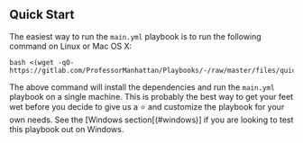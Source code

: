 ## Quick Start

The easiest way to run the `main.yml` playbook is to run the following command on Linux or Mac OS X:

```shell
bash <(wget -qO- https://gitlab.com/ProfessorManhattan/Playbooks/-/raw/master/files/quickstart.sh)
```

The above command will install the dependencies and run the `main.yml` playbook on a single machine. This is probably the best way to get your feet wet before you decide to give us a ⭐ and customize the playbook for your own needs. See the [Windows section[(#windows)] if you are looking to test this playbook out on Windows.